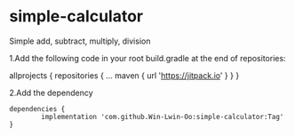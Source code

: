 # simple-calculator
Simple add, subtract, multiply, division

1.Add the following code in your root build.gradle at the end of repositories:

allprojects {
		repositories {
			...
			maven { url 'https://jitpack.io' }
		}
	}
  
  2.Add the dependency
  
  

	dependencies {
	        implementation 'com.github.Win-Lwin-Oo:simple-calculator:Tag'
	}
